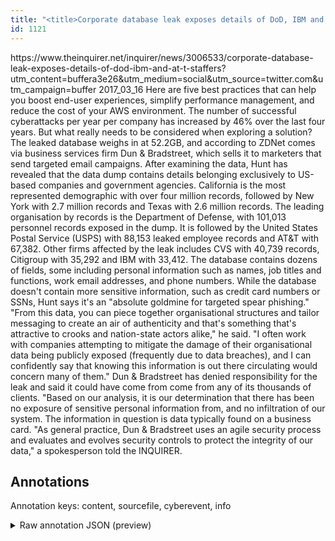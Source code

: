 ```yaml
---
title: "<title>Corporate database leak exposes details of DoD, IBM and AT&amp;T staffers | TheINQUIRER</title>"
id: 1121
---
```


<title>Corporate database leak exposes details of DoD, IBM and AT&amp;T staffers | TheINQUIRER</title>
<source> https://www.theinquirer.net/inquirer/news/3006533/corporate-database-leak-exposes-details-of-dod-ibm-and-at-t-staffers?utm_content=buffera3e26&utm_medium=social&utm_source=twitter.com&utm_campaign=buffer </source>
<date> 2017_03_16 </date>
<text>
Here are five best practices that can help you boost end-user experiences, simplify performance management, and reduce the cost of your AWS environment.
The number of successful cyberattacks per year per company has increased by 46% over the last four years.
But what really needs to be considered when exploring a solution?
The leaked database weighs in at 52.2GB, and according to ZDNet comes via business services firm Dun & Bradstreet, which sells it to marketers that send targeted email campaigns.
After examining the data, Hunt has revealed that the data dump contains details belonging exclusively to US-based companies and government agencies.
California is the most represented demographic with over four million records, followed by New York with 2.7 million records and Texas with 2.6 million records.
The leading organisation by records is the Department of Defense, with 101,013 personnel records exposed in the dump.
It is followed by the United States Postal Service (USPS) with 88,153 leaked employee records and AT&T with 67,382.
Other firms affected by the leak includes CVS with 40,739 records, Citigroup with 35,292 and IBM with 33,412.
The database contains dozens of fields, some including personal information such as names, job titles and functions, work email addresses, and phone numbers.
While the database doesn't contain more sensitive information, such as credit card numbers or SSNs, Hunt says it's an "absolute goldmine for targeted spear phishing."
"From this data, you can piece together organisational structures and tailor messaging to create an air of authenticity and that's something that's attractive to crooks and nation-state actors alike," he said.
"I often work with companies attempting to mitigate the damage of their organisational data being publicly exposed (frequently due to data breaches), and I can confidently say that knowing this information is out there circulating would concern many of them."
Dun & Bradstreet has denied responsibility for the leak and said it could have come from come from any of its thousands of clients.
"Based on our analysis, it is our determination that there has been no exposure of sensitive personal information from, and no infiltration of our system.
The information in question is data typically found on a business card.
"As general practice, Dun & Bradstreet uses an agile security process and evaluates and evolves security controls to protect the integrity of our data," a spokesperson told the INQUIRER.
</text>



## Annotations

Annotation keys: content, sourcefile, cyberevent, info

<details>
<summary>Raw annotation JSON (preview)</summary>

```json
{
  "content": "Here are five best practices that can help you boost end-user experiences, simplify performance management, and reduce the cost of your AWS environment. The number of successful cyberattacks per year per company has increased by 46% over the last four years. But what really needs to be considered when exploring a solution? The leaked database weighs in at 52.2GB, and according to ZDNet comes via business services firm Dun & Bradstreet, which sells it to marketers that send targeted email campaigns. After examining the data, Hunt has revealed that the data dump contains details belonging exclusively to US-based companies and government agencies. California is the most represented demographic with over four million records, followed by New York with 2.7 million records and Texas with 2.6 million records. The leading organisation by records is the Department of Defense, with 101,013 personnel records exposed in the dump. It is followed by the United States Postal Service (USPS) with 88,153 leaked employee records and AT&T with 67,382. Other firms affected by the leak includes CVS with 40,739 records, Citigroup with 35,292 and IBM with 33,412. The database contains dozens of fields, some including personal information such as names, job titles and functions, work email addresses, and phone numbers. While the database doesn't contain more sensitive information, such as credit card numbers or SSNs, Hunt says it's an \"absolute goldmine for targeted spear phishing.\" \"From this data, you can piece together organisational structures and tailor messaging to create an air of authenticity and that's something that's attractive to crooks and nation-state actors alike,\" he said. \"I often work with companies attempting to mitigate the damage of their organisational data being publicly exposed (frequently due to data breaches), and I can confidently say that knowing this information is out there circulating would concern many of them.\" Dun & Bradstreet has denied responsibility for the leak and said it could have come from come from any of its thousands of clients. \"Based on our analysis, it is our determination that there has been no exposure of sensitive personal information from, and no infiltration of our system. The information in question is data typically found on a business card. \"As general practice, Dun & Bradstreet uses an agile security process and evaluates and evolves security controls to protect the integrity of our data,\" a spokesperson told the INQUIRER",
  "sourcefile": "1121.txt",
  "cyberevent": {
    "hopper": [
      {
        "index": 0,
        "relation": "Same",
        "events": [
          {
            "index": "E1",
            "type": "Attack",
            "realis": "Actual",
            "nugget": {
              "startOffset": 553,
              "index": "T1",
              "endOffset": 566,
              "text": "the data dump"
            },
            "argument": [
              {
                "index": "T2",
                "text": "US-based companies",
                "endOffset": 627,
                "role": {
                  "type": "Victim"
                },
                "startOffset": 609,
                "type": "Organization"
              },
              {
                "index": "T3",
                "text": "government agencies",
                "endOffset": 651,
                "role": {
                  "type": "Victim"
                },
                "startOffset": 632,
                "type": "Person"
              }
            ],
            "subtype": "Databreach"
          },
          {
            "index": "E2",
            "type": "Attack",
            "realis": "Actual",
            "nugget": {
              "startOffset": 911,
              "index": "T5",
              "endOffset": 930,
              "text": "exposed in the dump"
            },
            "argument": [
              {
                "index": "T6",
                "text": "perso
```
</details>
